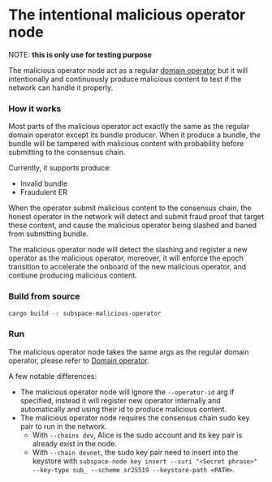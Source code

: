 # The intentional malicious operator node

NOTE: ****this is only use for testing purpose****

The malicious operator node act as a regular [domain operator](../../domains/README.md) but it will intentionally and continuously produce malicious content to test if the network can handle it properly.

### How it works

Most parts of the malicious operator act exactly the same as the regular domain operator except its bundle producer. When it produce a bundle, the bundle will be tampered with malicious content with probability before submitting to the consensus chain.

Currently, it supports produce:
- Invalid bundle
- Fraudulent ER

When the operator submit malicious content to the consensus chain, the honest operator in the network will detect and submit fraud proof that target these content, and cause the malicious operator being slashed and baned from submitting bundle.

The malicious operator node will detect the slashing and register a new operator as the malicious operator, moreover, it will enforce the epoch transition to accelerate the onboard of the new malicious operator, and contiune producing malicious content.

### Build from source

```bash
cargo build -r subspace-malicious-operator
```

### Run

The malicious operator node takes the same args as the regular domain operator, please refer to [Domain operator](../../domains/README.md).

A few notable differences:
- The malicious operator node will ignore the `--operator-id` arg if specified, instead it will register new operator internally and automatically and using their id to produce malicious content.
- The malicious operator node requires the consensus chain sudo key pair to run in the network.
    - With `--chains dev`, Alice is the sudo account and its key pair is already exist in the node.
    - With `--chain devnet`, the sudo key pair need to insert into the keystore with `subspace-node key insert --suri "<Secret phrase>" --key-type sub_ --scheme sr25519 --keystore-path <PATH>`.
